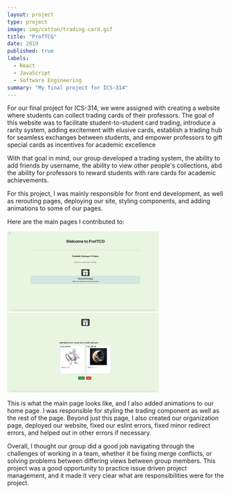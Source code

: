 ```yaml
---
layout: project
type: project
image: img/cotton/trading-card.gif
title: "ProfTCG"
date: 2019
published: true
labels:
  - React
  - JavaScript
  - Software Engineering
summary: "My final project for ICS-314"
---
```


For our final project for ICS-314, we were assigned with creating a website where students can collect trading cards of their professors. The goal of this website was to facilitate student-to-student card trading,
introduce a rarity system, adding excitement with elusive cards, establish a trading hub for seamless exchanges between students, and empower professors to gift special cards as incentives for academic excellence

With that goal in mind, our group developed a trading system, the ability to add friends by username, the ability to view other people's collections, abd the ability for professors to reward students with rare cards for academic achievements. 

For this project, I was mainly responsible for front end development, as well as rerouting pages, deploying our site, styling components, and adding animations to some of our pages.

Here are the main pages I contributed to: 

<img width="350px" class="rounded mx-auto pe-4" src="../img/cotton/Pack_opening.png">

<img width="350px" class="rounded mx-auto pe-4" src="../img/cotton/accept-deny.png">

This is what the main page looks like, and I also added animations to our home page. I was responsible for styling the trading component as well as the rest of the page. Beyond just this page, I also created our organization page, deployed our website, fixed our eslint errors, fixed minor redirect errors, and helped out in other errors if necessary. 

Overall, I thought our group did a good job navigating through the challenges of working in a team, whether it be fixing merge conflicts, or solving problems between differing views between group members. This project was a good opportunity to practice issue driven project management, and it made it very clear what are responsibilities were for the project. 